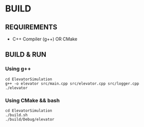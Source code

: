 # BUILD
## REQUIREMENTS
- C++ Compiler (g++) OR CMake

## BUILD & RUN
### Using g++
```
cd ElevatorSimulation
g++ -o elevator src/main.cpp src/elevator.cpp src/logger.cpp
./elevator

```
### Using CMake && bash
```
cd ElevatorSimulation
./build.sh
./build/Debug/elevator
```

```
```
```
```
